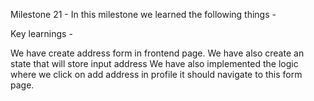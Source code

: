 Milestone 21 -
In this milestone we learned the following things -

Key learnings -

We have create address form in frontend page.
We have also create an state that will store input address
We have also implemented the logic where we click on add address in profile it should navigate to this form page.
